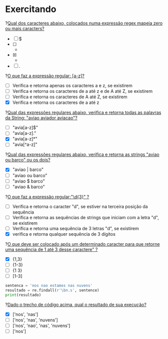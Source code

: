 # Exercitando

?[Qual dos caracteres abaixo, colocados numa expressão regex mapeia zero ou mais caracters?](single)
-[ ] $
-[ ] + 
-[x] *
-[ ] .

?[O que faz a expressão regular: [a-z]?](single)
-[ ] Verifica e retorna apenas os caracteres a e z, se existirem
-[ ] Verifica e retorna os caracteres de a até z e de A até Z, se existirem
-[ ] Verifica e retorna os caracteres de A até Z, se existirem
-[x] Verifica e retorna os caracteres de a até z

?[Qual das expressões regulares abaixo, verifica e retorna todas as palavras da String: "aviao aviador aviacao"?](single)
-[ ] "avia[a-z]$"
-[ ] "avia[a-z]."
-[x] "avia[a-z]*"
-[ ] "avia[^a-z]"

?[Qual das expressões regulares abaixo, verifica e retorna as strings "aviao ou barco" ou os dois?](single)
-[x] "aviao | barco"
-[ ] "aviao ou barco"
-[ ] "aviao $ barco"
-[ ] "aviao & barco"

?[O que faz a expressão regular:"\d{3}" ?](single)
-[ ] Verifica e retorna o caracter "d", se estiver na terceira posição da sequência
-[ ] Verifica e retorna as sequências de strings que iniciam com a letra "d", se existirem
-[ ] Verifica e retorna uma sequência de 3 letras "d", se existirem
-[x] verifica e retorna qualquer sequência de 3 dígitos

?[O que deve ser colocado após um determinado caracter para que retorne uma sequência de 1 até 3 desse caractere" ?](single)
-[X] {1,3}
-[ ] {1-3}
-[ ] {1 3}
-[ ] [1-3]

``` python
sentenca = 'nos nao estamos nas nuvens'
resultado = re.findall(r'\bn.s', sentence)
print(resultado)
```
?[Dado o trecho de código acima, qual o resultado de sua execução?](single)
-[x] ['nos', 'nas']
-[ ] ['nos', 'nas', 'nuvens']
-[ ] ['nos', 'nao', 'nas', 'nuvens']
-[ ] ['nos']
